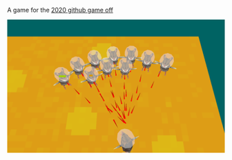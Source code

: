 A game for the [2020 github game off](https://itch.io/jam/game-off-2020)

![A bunch of mice shooting another mouse](readme/helmets.png)
